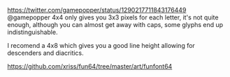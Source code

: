 https://twitter.com/gamepopper/status/1290217711843176449 @gamepopper 4x4 only gives you 3x3 pixels for each letter, it's not quite enough, although you can almost get away with caps, some glyphs end up indistinguishable.

I recomend a 4x8 which gives you a good line height allowing for descenders and diacritics.

https://github.com/xriss/fun64/tree/master/art/funfont64